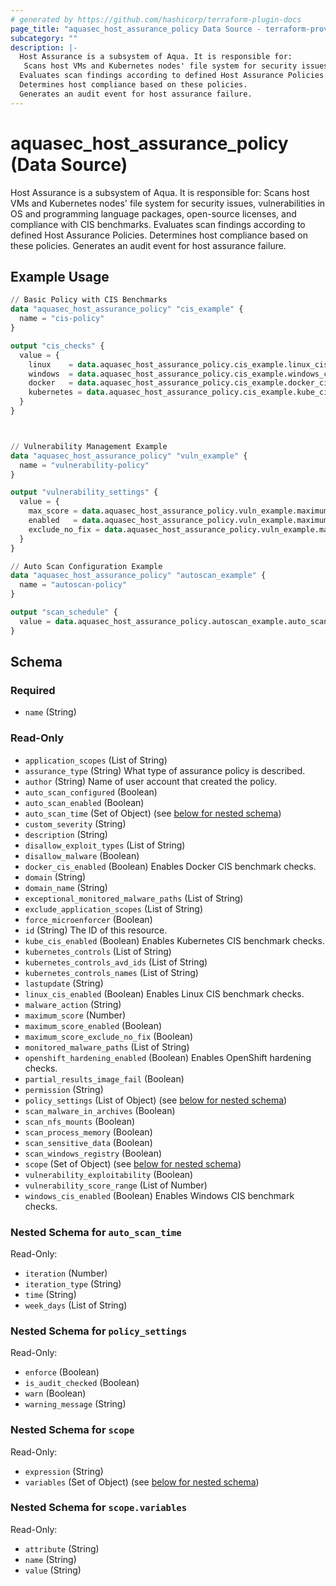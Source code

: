 ```yaml
---
# generated by https://github.com/hashicorp/terraform-plugin-docs
page_title: "aquasec_host_assurance_policy Data Source - terraform-provider-aquasec"
subcategory: ""
description: |-
  Host Assurance is a subsystem of Aqua. It is responsible for:
   Scans host VMs and Kubernetes nodes' file system for security issues, vulnerabilities in OS and programming language packages, open-source licenses, and compliance with CIS benchmarks.
  Evaluates scan findings according to defined Host Assurance Policies.
  Determines host compliance based on these policies.
  Generates an audit event for host assurance failure.
---
```


# aquasec_host_assurance_policy (Data Source)

Host Assurance is a subsystem of Aqua. It is responsible for:
 Scans host VMs and Kubernetes nodes' file system for security issues, vulnerabilities in OS and programming language packages, open-source licenses, and compliance with CIS benchmarks.
Evaluates scan findings according to defined Host Assurance Policies.
Determines host compliance based on these policies.
Generates an audit event for host assurance failure.

## Example Usage

```terraform
// Basic Policy with CIS Benchmarks
data "aquasec_host_assurance_policy" "cis_example" {
  name = "cis-policy"
}

output "cis_checks" {
  value = {
    linux    = data.aquasec_host_assurance_policy.cis_example.linux_cis_enabled
    windows  = data.aquasec_host_assurance_policy.cis_example.windows_cis_enabled
    docker   = data.aquasec_host_assurance_policy.cis_example.docker_cis_enabled
    kubernetes = data.aquasec_host_assurance_policy.cis_example.kube_cis_enabled
  }
}



// Vulnerability Management Example
data "aquasec_host_assurance_policy" "vuln_example" {
  name = "vulnerability-policy"
}

output "vulnerability_settings" {
  value = {
    max_score = data.aquasec_host_assurance_policy.vuln_example.maximum_score
    enabled   = data.aquasec_host_assurance_policy.vuln_example.maximum_score_enabled
    exclude_no_fix = data.aquasec_host_assurance_policy.vuln_example.maximum_score_exclude_no_fix
  }
}

// Auto Scan Configuration Example
data "aquasec_host_assurance_policy" "autoscan_example" {
  name = "autoscan-policy"
}

output "scan_schedule" {
  value = data.aquasec_host_assurance_policy.autoscan_example.auto_scan_time
}
```

<!-- schema generated by tfplugindocs -->
## Schema

### Required

- `name` (String)

### Read-Only

- `application_scopes` (List of String)
- `assurance_type` (String) What type of assurance policy is described.
- `author` (String) Name of user account that created the policy.
- `auto_scan_configured` (Boolean)
- `auto_scan_enabled` (Boolean)
- `auto_scan_time` (Set of Object) (see [below for nested schema](#nestedatt--auto_scan_time))
- `custom_severity` (String)
- `description` (String)
- `disallow_exploit_types` (List of String)
- `disallow_malware` (Boolean)
- `docker_cis_enabled` (Boolean) Enables Docker CIS benchmark checks.
- `domain` (String)
- `domain_name` (String)
- `exceptional_monitored_malware_paths` (List of String)
- `exclude_application_scopes` (List of String)
- `force_microenforcer` (Boolean)
- `id` (String) The ID of this resource.
- `kube_cis_enabled` (Boolean) Enables Kubernetes CIS benchmark checks.
- `kubernetes_controls` (List of String)
- `kubernetes_controls_avd_ids` (List of String)
- `kubernetes_controls_names` (List of String)
- `lastupdate` (String)
- `linux_cis_enabled` (Boolean) Enables Linux CIS benchmark checks.
- `malware_action` (String)
- `maximum_score` (Number)
- `maximum_score_enabled` (Boolean)
- `maximum_score_exclude_no_fix` (Boolean)
- `monitored_malware_paths` (List of String)
- `openshift_hardening_enabled` (Boolean) Enables OpenShift hardening checks.
- `partial_results_image_fail` (Boolean)
- `permission` (String)
- `policy_settings` (List of Object) (see [below for nested schema](#nestedatt--policy_settings))
- `scan_malware_in_archives` (Boolean)
- `scan_nfs_mounts` (Boolean)
- `scan_process_memory` (Boolean)
- `scan_sensitive_data` (Boolean)
- `scan_windows_registry` (Boolean)
- `scope` (Set of Object) (see [below for nested schema](#nestedatt--scope))
- `vulnerability_exploitability` (Boolean)
- `vulnerability_score_range` (List of Number)
- `windows_cis_enabled` (Boolean) Enables Windows CIS benchmark checks.

<a id="nestedatt--auto_scan_time"></a>
### Nested Schema for `auto_scan_time`

Read-Only:

- `iteration` (Number)
- `iteration_type` (String)
- `time` (String)
- `week_days` (List of String)


<a id="nestedatt--policy_settings"></a>
### Nested Schema for `policy_settings`

Read-Only:

- `enforce` (Boolean)
- `is_audit_checked` (Boolean)
- `warn` (Boolean)
- `warning_message` (String)


<a id="nestedatt--scope"></a>
### Nested Schema for `scope`

Read-Only:

- `expression` (String)
- `variables` (Set of Object) (see [below for nested schema](#nestedobjatt--scope--variables))

<a id="nestedobjatt--scope--variables"></a>
### Nested Schema for `scope.variables`

Read-Only:

- `attribute` (String)
- `name` (String)
- `value` (String)



